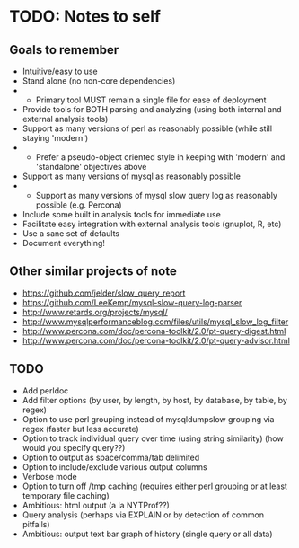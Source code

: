 # TODO: Notes to self

## Goals to remember
* Intuitive/easy to use
* Stand alone (no non-core dependencies)
* * Primary tool MUST remain a single file for ease of deployment
* Provide tools for BOTH parsing and analyzing (using both internal and external analysis tools)
* Support as many versions of perl as reasonably possible (while still staying 'modern')
* * Prefer a pseudo-object oriented style in keeping with 'modern' and 'standalone' objectives above
* Support as many versions of mysql as reasonably possible
* * Support as many versions of mysql slow query log as reasonably possible (e.g. Percona)
* Include some built in analysis tools for immediate use
* Facilitate easy integration with external analysis tools (gnuplot, R, etc)
* Use a sane set of defaults
* Document everything!

## Other similar projects of note
* https://github.com/jelder/slow_query_report
* https://github.com/LeeKemp/mysql-slow-query-log-parser
* http://www.retards.org/projects/mysql/
* http://www.mysqlperformanceblog.com/files/utils/mysql_slow_log_filter
* http://www.percona.com/doc/percona-toolkit/2.0/pt-query-digest.html
* http://www.percona.com/doc/percona-toolkit/2.0/pt-query-advisor.html


## TODO

* Add perldoc
* Add filter options (by user, by length, by host, by database, by table, by regex)
* Option to use perl grouping instead of mysqldumpslow grouping via regex (faster but less accurate)
* Option to track individual query over time (using string similarity) (how would you specify query??)
* Option to output as space/comma/tab delimited
* Option to include/exclude various output columns
* Verbose mode
* Option to turn off /tmp caching (requires either perl grouping or at least temporary file caching)
* Ambitious: html output (a la NYTProf??)
* Query analysis (perhaps via EXPLAIN or by detection of common pitfalls)
* Ambitious: output text bar graph of history (single query or all data)
